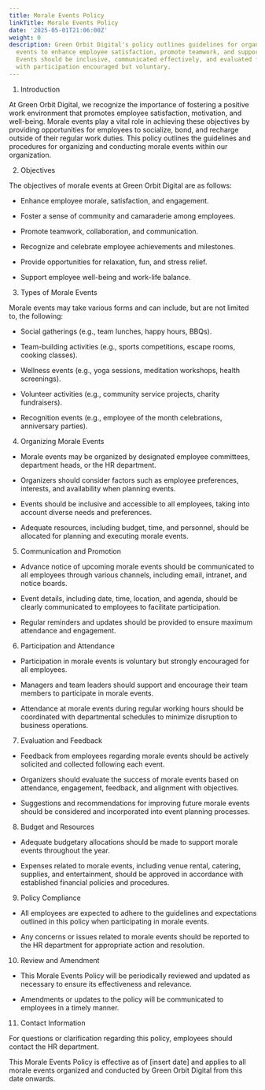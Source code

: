 ```yaml
---
title: Morale Events Policy
linkTitle: Morale Events Policy
date: '2025-05-01T21:06:00Z'
weight: 0
description: Green Orbit Digital's policy outlines guidelines for organizing morale
  events to enhance employee satisfaction, promote teamwork, and support well-being.
  Events should be inclusive, communicated effectively, and evaluated for success,
  with participation encouraged but voluntary.
---
```



1. Introduction

At Green Orbit Digital, we recognize the importance of fostering a positive work environment that promotes employee satisfaction, motivation, and well-being. Morale events play a vital role in achieving these objectives by providing opportunities for employees to socialize, bond, and recharge outside of their regular work duties. This policy outlines the guidelines and procedures for organizing and conducting morale events within our organization.

2. Objectives

The objectives of morale events at Green Orbit Digital are as follows:

- Enhance employee morale, satisfaction, and engagement.

- Foster a sense of community and camaraderie among employees.

- Promote teamwork, collaboration, and communication.

- Recognize and celebrate employee achievements and milestones.

- Provide opportunities for relaxation, fun, and stress relief.

- Support employee well-being and work-life balance.

3. Types of Morale Events

Morale events may take various forms and can include, but are not limited to, the following:

- Social gatherings (e.g., team lunches, happy hours, BBQs).

- Team-building activities (e.g., sports competitions, escape rooms, cooking classes).

- Wellness events (e.g., yoga sessions, meditation workshops, health screenings).

- Volunteer activities (e.g., community service projects, charity fundraisers).

- Recognition events (e.g., employee of the month celebrations, anniversary parties).

4. Organizing Morale Events

- Morale events may be organized by designated employee committees, department heads, or the HR department.

- Organizers should consider factors such as employee preferences, interests, and availability when planning events.

- Events should be inclusive and accessible to all employees, taking into account diverse needs and preferences.

- Adequate resources, including budget, time, and personnel, should be allocated for planning and executing morale events.

5. Communication and Promotion

- Advance notice of upcoming morale events should be communicated to all employees through various channels, including email, intranet, and notice boards.

- Event details, including date, time, location, and agenda, should be clearly communicated to employees to facilitate participation.

- Regular reminders and updates should be provided to ensure maximum attendance and engagement.

6. Participation and Attendance

- Participation in morale events is voluntary but strongly encouraged for all employees.

- Managers and team leaders should support and encourage their team members to participate in morale events.

- Attendance at morale events during regular working hours should be coordinated with departmental schedules to minimize disruption to business operations.

7. Evaluation and Feedback

- Feedback from employees regarding morale events should be actively solicited and collected following each event.

- Organizers should evaluate the success of morale events based on attendance, engagement, feedback, and alignment with objectives.

- Suggestions and recommendations for improving future morale events should be considered and incorporated into event planning processes.

8. Budget and Resources

- Adequate budgetary allocations should be made to support morale events throughout the year.

- Expenses related to morale events, including venue rental, catering, supplies, and entertainment, should be approved in accordance with established financial policies and procedures.

9. Policy Compliance

- All employees are expected to adhere to the guidelines and expectations outlined in this policy when participating in morale events.

- Any concerns or issues related to morale events should be reported to the HR department for appropriate action and resolution.

10. Review and Amendment

- This Morale Events Policy will be periodically reviewed and updated as necessary to ensure its effectiveness and relevance.

- Amendments or updates to the policy will be communicated to employees in a timely manner.

11. Contact Information

For questions or clarification regarding this policy, employees should contact the HR department.

This Morale Events Policy is effective as of [insert date] and applies to all morale events organized and conducted by Green Orbit Digital from this date onwards.